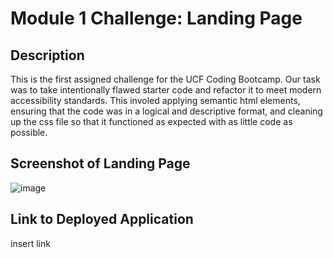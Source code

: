 # Module 1 Challenge: Landing Page

## Description

This is the first assigned challenge for the UCF Coding Bootcamp. Our task was to take intentionally flawed starter code and refactor it to meet modern accessibility standards. This involed applying semantic html elements, ensuring that the code was in a logical and descriptive format, and cleaning up the css file so that it functioned as expected with as little code as possible.

## Screenshot of Landing Page

![image](https://user-images.githubusercontent.com/121977575/219906431-54a95b02-70b8-413b-8db9-aaa26a68990e.png)

## Link to Deployed Application

insert link
